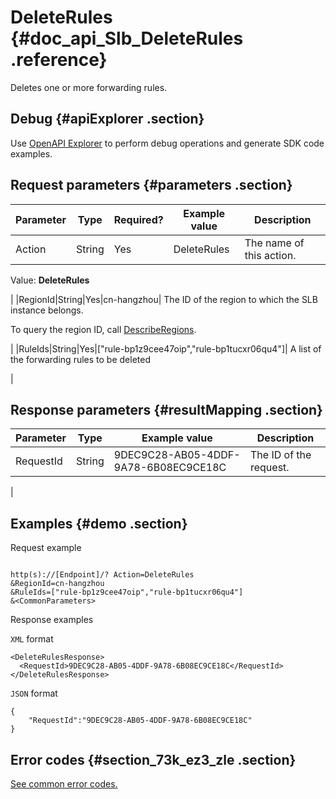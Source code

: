 # DeleteRules {#doc_api_Slb_DeleteRules .reference}

Deletes one or more forwarding rules.

## Debug {#apiExplorer .section}

Use [OpenAPI Explorer](https://api.aliyun.com/#product=Slb&api=DeleteRules) to perform debug operations and generate SDK code examples.

## Request parameters {#parameters .section}

|Parameter|Type|Required?|Example value|Description|
|---------|----|---------|-------------|-----------|
|Action|String|Yes|DeleteRules| The name of this action.

 Value: **DeleteRules**

 |
|RegionId|String|Yes|cn-hangzhou| The ID of the region to which the SLB instance belongs.

 To query the region ID, call [DescribeRegions](~~27584~~).

 |
|RuleIds|String|Yes|\["rule-bp1z9cee47oip","rule-bp1tucxr06qu4"\]| A list of the forwarding rules to be deleted

 |

## Response parameters {#resultMapping .section}

|Parameter|Type|Example value|Description|
|---------|----|-------------|-----------|
|RequestId|String|9DEC9C28-AB05-4DDF-9A78-6B08EC9CE18C| The ID of the request.

 |

## Examples {#demo .section}

Request example

``` {#request_demo}

http(s)://[Endpoint]/? Action=DeleteRules
&RegionId=cn-hangzhou
&RuleIds=["rule-bp1z9cee47oip","rule-bp1tucxr06qu4"]
&<CommonParameters>

```

Response examples

`XML` format

``` {#xml_return_success_demo}
<DeleteRulesResponse>
  <RequestId>9DEC9C28-AB05-4DDF-9A78-6B08EC9CE18C</RequestId>
</DeleteRulesResponse>

```

`JSON` format

``` {#json_return_success_demo}
{
	"RequestId":"9DEC9C28-AB05-4DDF-9A78-6B08EC9CE18C"
}
```

## Error codes {#section_73k_ez3_zle .section}

[See common error codes.](https://error-center.alibabacloud.com/status/product/Slb)

